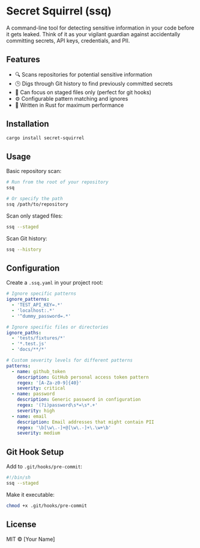 # Secret Squirrel (ssq)

A command-line tool for detecting sensitive information in your code before it gets leaked. Think of it as your vigilant guardian against accidentally committing secrets, API keys, credentials, and PII.

## Features

- 🔍 Scans repositories for potential sensitive information
- 🕒 Digs through Git history to find previously committed secrets
- 🎯 Can focus on staged files only (perfect for git hooks)
- ⚙️ Configurable pattern matching and ignores
- 🚀 Written in Rust for maximum performance

## Installation

```bash
cargo install secret-squirrel
```

## Usage

Basic repository scan:
```bash
# Run from the root of your repository
ssq

# Or specify the path
ssq /path/to/repository
```

Scan only staged files:
```bash
ssq --staged
```

Scan Git history:
```bash
ssq --history
```

## Configuration

Create a `.ssq.yaml` in your project root:

```yaml
# Ignore specific patterns
ignore_patterns:
  - 'TEST_API_KEY=.*'
  - 'localhost:.*'
  - '^dummy_password=.*'

# Ignore specific files or directories
ignore_paths:
  - 'tests/fixtures/*'
  - '*.test.js'
  - 'docs/**/*'

# Custom severity levels for different patterns
patterns:
  - name: github_token
    description: GitHub personal access token pattern
    regex: '[A-Za-z0-9]{40}'
    severity: critical
  - name: password
    description: Generic password in configuration
    regex: '(?i)password\s*=\s*.+'
    severity: high
  - name: email
    description: Email addresses that might contain PII
    regex: '\b[\w\.-]+@[\w\.-]+\.\w+\b'
    severity: medium
```

## Git Hook Setup

Add to `.git/hooks/pre-commit`:

```bash
#!/bin/sh
ssq --staged
```

Make it executable:
```bash
chmod +x .git/hooks/pre-commit
```

## License

MIT © [Your Name]

